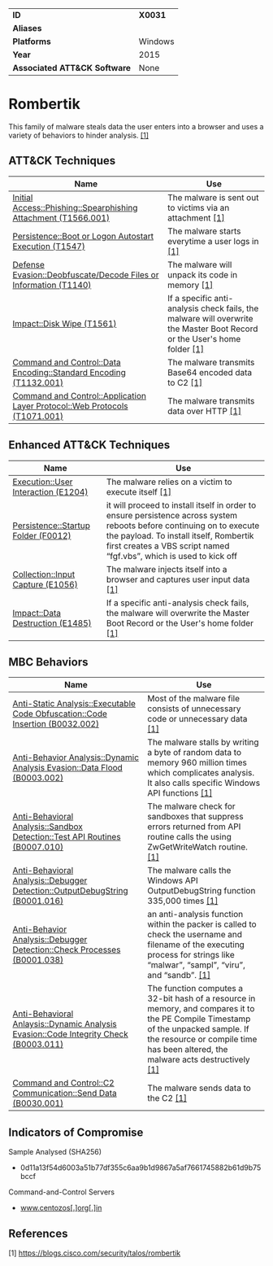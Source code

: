 |||
|---|---|
|**ID**|**X0031**|
|**Aliases**||
|**Platforms**|Windows|
|**Year**|2015|
|**Associated ATT&CK Software**|None|


Rombertik
=========
This family of malware steals data the user enters into a browser and uses a variety of behaviors to hinder analysis. [[1]](#1)


ATT&CK Techniques
-----------------
|Name|Use|
|---|---|
|[Initial Access::Phishing::Spearphishing Attachment (T1566.001)](https://attack.mitre.org/techniques/T1566/001/)|The malware is sent out to victims via an attachment [[1]](#1)|
|[Persistence::Boot or Logon Autostart Execution (T1547)](https://attack.mitre.org/techniques/T1547/)|The malware starts everytime a user logs in [[1]](#1)|
|[Defense Evasion::Deobfuscate/Decode Files or Information (T1140)](https://attack.mitre.org/techniques/T1140/)|The malware will unpack its code in memory [[1]](#1)|
|[Impact::Disk Wipe (T1561)](https://attack.mitre.org/techniques/T1561/)|If a specific anti-analysis check fails, the malware will overwrite the Master Boot Record or the User's home folder [[1]](#1)|
|[Command and Control::Data Encoding::Standard Encoding (T1132.001)](https://attack.mitre.org/techniques/T1132/001/)|The malware transmits Base64 encoded data to C2 [[1]](#1)|
|[Command and Control::Application Layer Protocol::Web Protocols (T1071.001)](https://attack.mitre.org/techniques/T1071/001/)|The malware transmits data over HTTP [[1]](#1)|

Enhanced ATT&CK Techniques
---------
|Name|Use|
|---|---|
|[Execution::User Interaction (E1204)](../execution/user-execution.md)|The malware relies on a victim to execute itself [[1]](#1)|
|[Persistence::Startup Folder (F0012)](../persistence/modify-existing-service.md)|it will proceed to install itself in order to ensure persistence across system reboots before continuing on to execute the payload. To install itself, Rombertik first creates a VBS script named “fgf.vbs”, which is used to kick off 
|[Collection::Input Capture (E1056)](../collection/input-capture.md)|The malware injects itself into a browser and captures user input data [[1]](#1)|
|[Impact::Data Destruction (E1485)](../impact/data-destruction.md)|If a specific anti-analysis check fails, the malware will overwrite the Master Boot Record or the User's home folder [[1]](#1)|


MBC Behaviors
---------
|Name|Use|
|---|---|
|[Anti-Static Analysis::Executable Code Obfuscation::Code Insertion (B0032.002)](../anti-static-analysis/executable-code-obfuscation.md)|Most of the malware file consists of unnecessary code or unnecessary data [[1]](#1)|
|[Anti-Behavior Analysis::Dynamic Analysis Evasion::Data Flood (B0003.002)](../anti-behavioral-analysis/dynamic-analysis-evasion.md)|The malware stalls by writing a byte of random data to memory 960 million times which complicates analysis. It also calls specific Windows API functions [[1]](#1)|
|[Anti-Behavioral Analysis::Sandbox Detection::Test API Routines (B0007.010)](../anti-behavioral-analysis/virtual-machine-detection.md)|The malware check for sandboxes that suppress errors returned from API routine calls the using ZwGetWriteWatch routine. [[1]](#1)|
|[Anti-Behavioral Analysis::Debugger Detection::OutputDebugString (B0001.016)](../anti-behavioral-analysis/virtual-machine-detection.md)|The malware calls the Windows API OutputDebugString function 335,000 times [[1]](#1)|
|[Anti-Behavior Analysis::Debugger Detection::Check Processes (B0001.038)](../anti-behavioral-analysis/virtual-machine-detection.md)|an anti-analysis function within the packer is called to check the username and filename of the executing process for strings like “malwar”, “sampl”, “viru”, and “sandb”. [[1]](#1)|Rombertik every time the user logs in, and places the script into the user’s Startup folder. [[1]](#1)|
|[Anti-Behavioral Anlaysis::Dynamic Analysis Evasion::Code Integrity Check (B0003.011)](../anti-behavioral-analysis/dynamic-analysis-evasion.md)|The function computes a 32-bit hash of a resource in memory, and compares it to the PE Compile Timestamp of the unpacked sample. If the resource or compile time has been altered, the malware acts destructively [[1]](#1)|
|[Command and Control::C2 Communication::Send Data (B0030.001)](../command-and-control/domain-name-generation.md)|The malware sends data to the C2 [[1]](#1)|

Indicators of Compromise
------------------------
Sample Analysed (SHA256)
- 0d11a13f54d6003a51b77df355c6aa9b1d9867a5af7661745882b61d9b75bccf

Command-and-Control Servers
- www.centozos[.]org[.]in

References
----------
<a name="1">[1]</a> https://blogs.cisco.com/security/talos/rombertik
